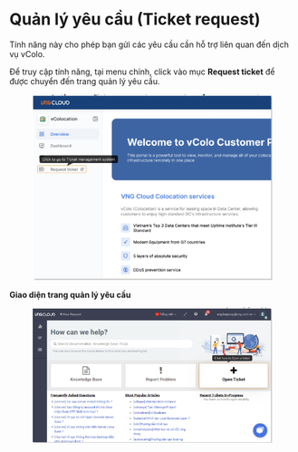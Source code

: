 # Quản lý yêu cầu (Ticket request)

Tính năng này cho phép bạn gửi các yêu cầu cần hỗ trợ liên quan đến dịch vụ vColo.

Để truy cập tính năng, tại menu chính, click vào mục **Request ticket** để được chuyển đến trang quản lý yêu cầu.

<figure><img src="../../.gitbook/assets/image (9) (1) (1) (1) (1) (1) (1).png" alt=""><figcaption></figcaption></figure>

**Giao diện trang quản lý yêu cầu**

<figure><img src="../../.gitbook/assets/image (10) (1) (1) (1) (1) (1) (1) (1).png" alt=""><figcaption></figcaption></figure>
